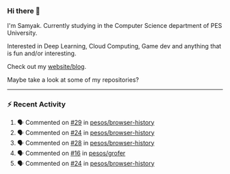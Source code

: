 ### Hi there 👋

I'm Samyak. Currently studying in the Computer Science department of PES University.

Interested in Deep Learning, Cloud Computing, Game dev and anything that is fun and/or interesting.

Check out my [website/blog](https://samyak2.github.io/).

Maybe take a look at some of my repositories?

---

### :zap: Recent Activity

<!--START_SECTION:activity-->
1. 🗣 Commented on [#29](https://github.com//pesos/browser-history/issues/29) in [pesos/browser-history](https://github.com//pesos/browser-history)
2. 🗣 Commented on [#24](https://github.com//pesos/browser-history/issues/24) in [pesos/browser-history](https://github.com//pesos/browser-history)
3. 🗣 Commented on [#28](https://github.com//pesos/browser-history/issues/28) in [pesos/browser-history](https://github.com//pesos/browser-history)
4. 🗣 Commented on [#16](https://github.com//pesos/grofer/issues/16) in [pesos/grofer](https://github.com//pesos/grofer)
5. 🗣 Commented on [#24](https://github.com//pesos/browser-history/issues/24) in [pesos/browser-history](https://github.com//pesos/browser-history)
<!--END_SECTION:activity-->
